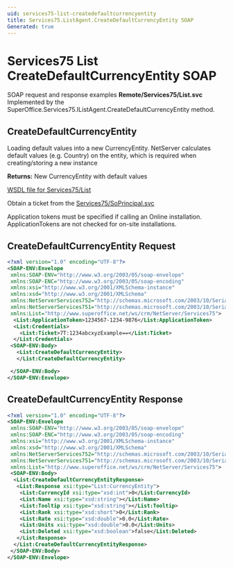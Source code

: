 ```yaml
---
uid: services75-list-createdefaultcurrencyentity
title: Services75.ListAgent.CreateDefaultCurrencyEntity SOAP
Generated: true
---
```


# Services75 List CreateDefaultCurrencyEntity SOAP

SOAP request and response examples **Remote/Services75/List.svc**
Implemented by the <see cref="M:SuperOffice.Services75.IListAgent.CreateDefaultCurrencyEntity">SuperOffice.Services75.IListAgent.CreateDefaultCurrencyEntity</see> method.

## CreateDefaultCurrencyEntity

Loading default values into a new CurrencyEntity.
NetServer calculates default values (e.g. Country) on the entity, which is required when creating/storing a new instance


**Returns:** New CurrencyEntity with default values


[WSDL file for Services75/List](../Services75-List.md)

Obtain a ticket from the [Services75/SoPrincipal.svc](../SoPrincipal/index.md)

Application tokens must be specified if calling an Online installation. ApplicationTokens are not checked for on-site installations.

## CreateDefaultCurrencyEntity Request

```xml
<?xml version="1.0" encoding="UTF-8"?>
<SOAP-ENV:Envelope
 xmlns:SOAP-ENV="http://www.w3.org/2003/05/soap-envelope"
 xmlns:SOAP-ENC="http://www.w3.org/2003/05/soap-encoding"
 xmlns:xsi="http://www.w3.org/2001/XMLSchema-instance"
 xmlns:xsd="http://www.w3.org/2001/XMLSchema"
 xmlns:NetServerServices752="http://schemas.microsoft.com/2003/10/Serialization/Arrays"
 xmlns:NetServerServices751="http://schemas.microsoft.com/2003/10/Serialization/"
 xmlns:List="http://www.superoffice.net/ws/crm/NetServer/Services75">
  <List:ApplicationToken>1234567-1234-9876</List:ApplicationToken>
  <List:Credentials>
    <List:Ticket>7T:1234abcxyzExample==</List:Ticket>
  </List:Credentials>
 <SOAP-ENV:Body>
   <List:CreateDefaultCurrencyEntity>
   </List:CreateDefaultCurrencyEntity>

 </SOAP-ENV:Body>
</SOAP-ENV:Envelope>

```


## CreateDefaultCurrencyEntity Response

```xml
<?xml version="1.0" encoding="UTF-8"?>
<SOAP-ENV:Envelope
 xmlns:SOAP-ENV="http://www.w3.org/2003/05/soap-envelope"
 xmlns:SOAP-ENC="http://www.w3.org/2003/05/soap-encoding"
 xmlns:xsi="http://www.w3.org/2001/XMLSchema-instance"
 xmlns:xsd="http://www.w3.org/2001/XMLSchema"
 xmlns:NetServerServices752="http://schemas.microsoft.com/2003/10/Serialization/Arrays"
 xmlns:NetServerServices751="http://schemas.microsoft.com/2003/10/Serialization/"
 xmlns:List="http://www.superoffice.net/ws/crm/NetServer/Services75">
 <SOAP-ENV:Body>
  <List:CreateDefaultCurrencyEntityResponse>
   <List:Response xsi:type="List:CurrencyEntity">
    <List:CurrencyId xsi:type="xsd:int">0</List:CurrencyId>
    <List:Name xsi:type="xsd:string"></List:Name>
    <List:Tooltip xsi:type="xsd:string"></List:Tooltip>
    <List:Rank xsi:type="xsd:short">0</List:Rank>
    <List:Rate xsi:type="xsd:double">0.0</List:Rate>
    <List:Units xsi:type="xsd:double">0.0</List:Units>
    <List:Deleted xsi:type="xsd:boolean">false</List:Deleted>
   </List:Response>
  </List:CreateDefaultCurrencyEntityResponse>
 </SOAP-ENV:Body>
</SOAP-ENV:Envelope>

```

